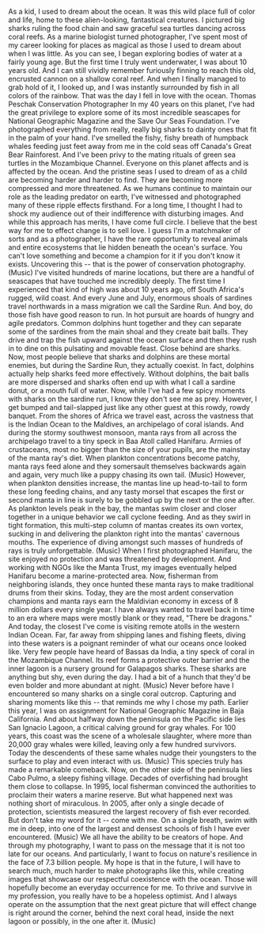 
As a kid, I used to dream about the ocean.
It was this wild place
full of color and life,
home to these alien-looking,
fantastical creatures.
I pictured big sharks
ruling the food chain
and saw graceful sea turtles
dancing across coral reefs.
As a marine biologist turned photographer,
I&#39;ve spent most of my career
looking for places
as magical as those I used
to dream about when I was little.
As you can see,
I began exploring bodies of water
at a fairly young age.
But the first time
I truly went underwater,
I was about 10 years old.
And I can still vividly remember
furiously finning
to reach this old, encrusted
cannon on a shallow coral reef.
And when I finally managed
to grab hold of it,
I looked up, and I was instantly
surrounded by fish
in all colors of the rainbow.
That was the day
I fell in love with the ocean.
Thomas Peschak
Conservation Photographer
In my 40 years on this planet,
I&#39;ve had the great privilege to explore
some of its most incredible seascapes
for National Geographic Magazine
and the Save Our Seas Foundation.
I&#39;ve photographed everything
from really, really big sharks
to dainty ones that fit
in the palm of your hand.
I&#39;ve smelled the fishy, fishy breath
of humpback whales
feeding just feet away from me
in the cold seas off Canada&#39;s
Great Bear Rainforest.
And I&#39;ve been privy to the mating rituals
of green sea turtles
in the Mozambique Channel.
Everyone on this planet affects
and is affected by the ocean.
And the pristine seas
I used to dream of as a child
are becoming harder and harder to find.
They are becoming more compressed
and more threatened.
As we humans continue to maintain our role
as the leading predator on earth,
I&#39;ve witnessed and photographed
many of these ripple effects firsthand.
For a long time, I thought
I had to shock my audience
out of their indifference
with disturbing images.
And while this approach has merits,
I have come full circle.
I believe that the best way
for me to effect change
is to sell love.
I guess I&#39;m a matchmaker of sorts
and as a photographer,
I have the rare opportunity
to reveal animals and entire ecosystems
that lie hidden beneath
the ocean&#39;s surface.
You can&#39;t love something
and become a champion for it
if you don&#39;t know it exists.
Uncovering this -- that is the power
of conservation photography.
(Music)
I&#39;ve visited hundreds of marine locations,
but there are a handful of seascapes
that have touched me incredibly deeply.
The first time I experienced
that kind of high
was about 10 years ago,
off South Africa&#39;s rugged, wild coast.
And every June and July,
enormous shoals of sardines
travel northwards
in a mass migration
we call the Sardine Run.
And boy, do those fish
have good reason to run.
In hot pursuit are hoards
of hungry and agile predators.
Common dolphins hunt together
and they can separate some
of the sardines from the main shoal
and they create bait balls.
They drive and trap the fish upward
against the ocean surface
and then they rush in to dine
on this pulsating and movable feast.
Close behind are sharks.
Now, most people believe
that sharks and dolphins
are these mortal enemies,
but during the Sardine Run,
they actually coexist.
In fact, dolphins actually
help sharks feed more effectively.
Without dolphins, the bait balls
are more dispersed
and sharks often end up
with what I call a sardine donut,
or a mouth full of water.
Now, while I&#39;ve had a few spicy moments
with sharks on the sardine run,
I know they don&#39;t see me as prey.
However, I get bumped and tail-slapped
just like any other guest
at this rowdy, rowdy banquet.
From the shores of Africa we travel east,
across the vastness
that is the Indian Ocean
to the Maldives, an archipelago
of coral islands.
And during the stormy southwest monsoon,
manta rays from all across the archipelago
travel to a tiny speck
in Baa Atoll called Hanifaru.
Armies of crustaceans,
most no bigger than the size
of your pupils,
are the mainstay of the manta ray&#39;s diet.
When plankton concentrations
become patchy,
manta rays feed alone
and they somersault themselves
backwards again and again,
very much like a puppy
chasing its own tail.
(Music)
However, when plankton densities increase,
the mantas line up head-to-tail
to form these long feeding chains,
and any tasty morsel that escapes
the first or second manta in line
is surely to be gobbled up
by the next or the one after.
As plankton levels peak in the bay,
the mantas swim closer and closer together
in a unique behavior
we call cyclone feeding.
And as they swirl in tight formation,
this multi-step column of mantas
creates its own vortex, sucking in
and delivering the plankton
right into the mantas&#39; cavernous mouths.
The experience of diving
amongst such masses of hundreds of rays
is truly unforgettable.
(Music)
When I first photographed Hanifaru,
the site enjoyed no protection
and was threatened by development.
And working with NGOs
like the Manta Trust,
my images eventually helped Hanifaru
become a marine-protected area.
Now, fisherman from neighboring islands,
they once hunted these manta rays
to make traditional drums
from their skins.
Today, they are the most ardent
conservation champions
and manta rays earn the Maldivian economy
in excess of 8 million dollars
every single year.
I have always wanted
to travel back in time
to an era where maps were mostly blank
or they read, &quot;There be dragons.&quot;
And today, the closest I&#39;ve come
is visiting remote atolls
in the western Indian Ocean.
Far, far away from shipping lanes
and fishing fleets,
diving into these waters
is a poignant reminder
of what our oceans once looked like.
Very few people have heard
of Bassas da India,
a tiny speck of coral
in the Mozambique Channel.
Its reef forms a protective outer barrier
and the inner lagoon is a nursery ground
for Galapagos sharks.
These sharks are anything but shy,
even during the day.
I had a bit of a hunch
that they&#39;d be even bolder
and more abundant at night.
(Music)
Never before have I encountered
so many sharks on a single coral outcrop.
Capturing and sharing moments like this --
that reminds me why I chose my path.
Earlier this year, I was on assignment
for National Geographic Magazine
in Baja California.
And about halfway down the peninsula
on the Pacific side
lies San Ignacio Lagoon,
a critical calving ground for gray whales.
For 100 years, this coast was the scene
of a wholesale slaughter,
where more than 20,000
gray whales were killed,
leaving only a few hundred survivors.
Today the descendents of these same whales
nudge their youngsters to the surface
to play and even interact with us.
(Music)
This species truly has made
a remarkable comeback.
Now, on the other side
of the peninsula lies Cabo Pulmo,
a sleepy fishing village.
Decades of overfishing
had brought them close to collapse.
In 1995, local fisherman
convinced the authorities
to proclaim their waters a marine reserve.
But what happened next
was nothing short of miraculous.
In 2005, after only
a single decade of protection,
scientists measured the largest
recovery of fish ever recorded.
But don&#39;t take my word
for it -- come with me.
On a single breath, swim with me in deep,
into one of the largest
and densest schools of fish
I have ever encountered.
(Music)
We all have the ability
to be creators of hope.
And through my photography,
I want to pass on the message
that it is not too late for our oceans.
And particularly, I want to focus
on nature&#39;s resilience
in the face of 7.3 billion people.
My hope is that in the future,
I will have to search much, much harder
to make photographs like this,
while creating images that showcase
our respectful coexistence with the ocean.
Those will hopefully become
an everyday occurrence for me.
To thrive and survive in my profession,
you really have to be a hopeless optimist.
And I always operate on the assumption
that the next great picture
that will effect change
is right around the corner,
behind the next coral head,
inside the next lagoon
or possibly, in the one after it.
(Music)
